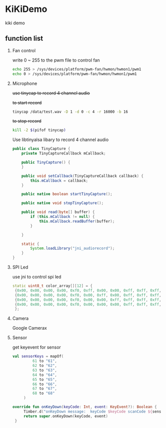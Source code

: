 # KiKiDemo
kiki demo

## function list 

1. Fan control 

    write 0 ~ 255 to the pwm file to control fan

    ```bash
    echo 255 > /sys/devices/platform/pwm-fan/hwmon/hwmon1/pwm1
    echo 0 > /sys/devices/platform/pwm-fan/hwmon/hwmon1/pwm1
    ```

2. Microphone
    
    ~~use tinycap to record 4 channel audio~~ 

    ~~to start record~~ 

    ```bash
    tinycap /data/test.wav -D 1 -d 0 -c 4 -r 16000 -b 16
    ```

    ~~to stop record~~ 

    ```bash
    kill -2 $(pifof tinycap)
    ```
   
   Use libtinyalsa libary to record 4 channel audio
   
   ```java
   public class TinyCapture {
       private TinyCaptureCallback mCallback;
   
       public TinyCapture() {
       }
   
       public void setCallback(TinyCaptureCallback callback) {
           this.mCallback = callback;
       }
   
       public native boolean startTinyCapture();
   
       public native void stopTinyCapture();
   
       public void read(byte[] buffer) {
           if (this.mCallback != null) {
               this.mCallback.readBuffer(buffer);
           }
   
       }
   
       static {
           System.loadLibrary("jni_audiorecord");
       }
   }
   ```
   
   
   
3. SPI Led 

   use jni to control spi led

   ```cpp
   static uint8_t color_array[][12] = {
    {0x00, 0x00, 0x00, 0x00, 0xf0, 0xff, 0x00, 0x00, 0xff, 0xff, 0xff, 0xff}, //blue
    {0x00, 0x00, 0x00, 0x00, 0xf0, 0x00, 0xff, 0x00, 0xff, 0xff, 0xff, 0xff}, //green
    {0x00, 0x00, 0x00, 0x00, 0xf0, 0x00, 0x00, 0xff, 0xff, 0xff, 0xff, 0xff}, //red
    {0x00, 0x00, 0x00, 0x00, 0xf0, 0x00, 0x00, 0x00, 0xff, 0xff, 0xff, 0xff}, //close
    };
   ```

4. Camera 

    Google Camerax 

5. Sensor 

   get keyevent for sensor

   ```kotlin
   val sensorKeys = mapOf(
            61 to "61",
            62 to "62",
            63 to "63",
            64 to "64",
            65 to "65",
            66 to "66",
            67 to "67",
            68 to "68"
        )
   
   override fun onKeyDown(keyCode: Int, event: KeyEvent?): Boolean {
        Timber.d("onKeyDown message:  keyCode $keyCode scanCode ${sensorKeys[event?.scanCode]}")
        return super.onKeyDown(keyCode, event)
    }
   ```

